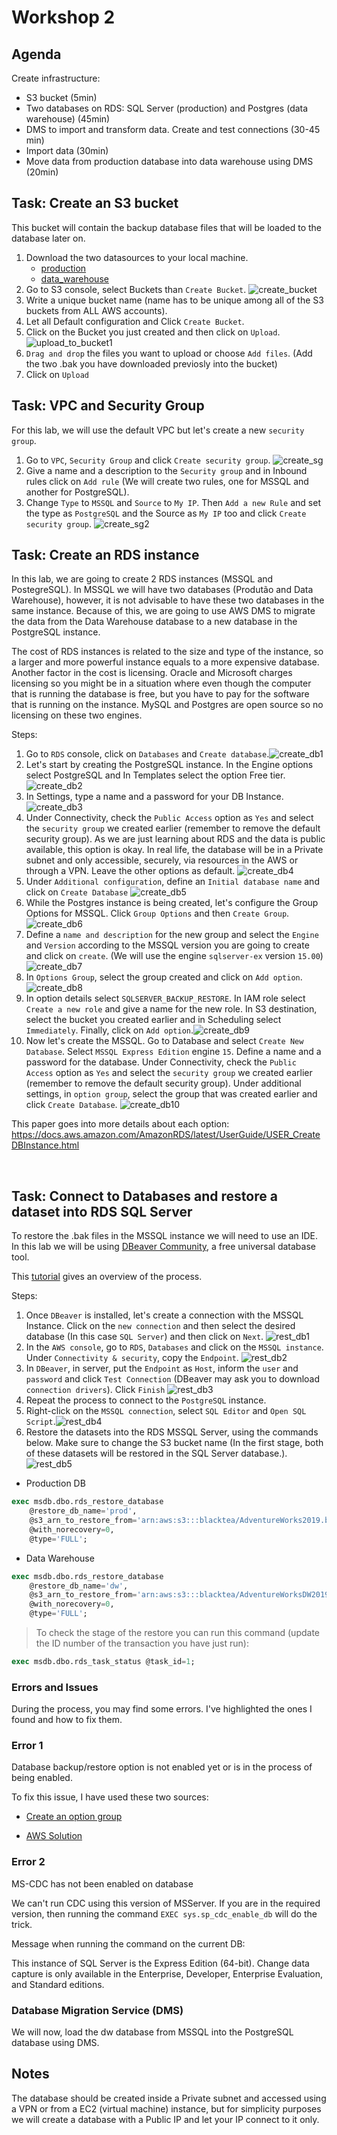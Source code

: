 # Workshop 2

## Agenda

Create infrastructure:
- S3 bucket (5min)
- Two databases on RDS: SQL Server (production) and Postgres (data warehouse) (45min)
- DMS to import and transform data. Create and test connections (30-45 min)
- Import data (30min)
- Move data from production database into data warehouse using DMS (20min) 

## Task: Create an S3 bucket
This bucket will contain the backup database files that will be loaded to the database later on.

1) Download the two datasources to your local machine.
	- [production](https://github.com/Microsoft/sql-server-samples/releases/download/adventureworks/AdventureWorks2019.bak)
 	- [data_warehouse](https://github.com/Microsoft/sql-server-samples/releases/download/adventureworks/AdventureWorksDW2019.bak)
2) Go to S3 console, select Buckets than `Create Bucket`. ![create_bucket](./images/create_bucket.png)
3) Write a unique bucket name (name has to be unique among all of the S3 buckets from ALL AWS accounts).
4) Let all Default configuration and Click `Create Bucket`.
5) Click on the Bucket you just created and then click on `Upload`. ![upload_to_bucket1](./images/upload_to_bucket1.png)
6) `Drag and drop` the files you want to upload or choose `Add files`. (Add the two .bak  you have downloaded previosly into the bucket)
8) Click on `Upload`

## Task: VPC and Security Group

For this lab, we will use the default VPC but let's create a new `security group`.

1) Go to `VPC`, `Security Group` and click `Create security group`. ![create_sg](./images/create_sg.png)
2) Give a name and a description to the `Security group` and in Inbound rules click on `Add rule` (We will create two rules, one for MSSQL and another for PostgreSQL).
3) Change `Type` to `MSSQL` and `Source` to `My IP`. Then `Add a new Rule` and set the type as `PostgreSQL` and the Source as `My IP` too and click `Create security group`. ![create_sg2](./images/create_sg2.png) 

## Task: Create an RDS instance

In this lab, we are going to create 2 RDS instances (MSSQL and PostegreSQL). In MSSQL we will have two databases (Produtão and Data Warehouse), however, it is not advisable to have these two databases in the same instance. Because of this, we are going to use AWS DMS to migrate the data from the Data Warehouse database to a new database in the PostgreSQL instance.

The cost of RDS instances is related to the size and type of the instance, so a larger and more powerful instance equals to a more expensive database. Another factor in the cost is licensing. Oracle and Microsoft charges licensing so you might be in a situation where even though the computer that is running the database is free, but you have to pay for the software that is running on the instance. MySQL and Postgres are open source so no licensing on these two engines.

Steps:
1) Go to `RDS` console, click on `Databases` and `Create database`.![create_db1](./images/create_db1.png)
2) Let's start by creating the PostgreSQL instance. In the Engine options select PostgreSQL and In Templates select the option Free tier.![create_db2](./images/create_db2.png)
3) In Settings, type a name and a password for your DB Instance. ![create_db3](./images/create_db3.png)
4) Under Connectivity, check the `Public Access` option as `Yes` and select the `security group` we created earlier (remember to remove the default security group). As we are just learning about RDS and the data is public available, this option is okay. In real life, the database will be in a Private subnet and only accessible, securely, via resources in the AWS or through a VPN. Leave the other options as default. ![create_db4](./images/create_db4.png)
5) Under `Additional configuration`, define an `Initial database name` and click on `Create Database` ![create_db5](./images/create_db5.png)
6) While the Postgres instance is being created, let's configure the Group Options for MSSQL. Click `Group Options` and then `Create Group`.![create_db6](./images/create_db6.png)
7) Define a `name and description` for the new group and select the `Engine` and `Version` according to the MSSQL version you are going to create and click on `create`. (We will use the engine `sqlserver-ex` version `15.00`) ![create_db7](./images/create_db7.png)
8) In `Options Group`, select the group created and click on `Add option`.![create_db8](./images/create_db8.png)
9) In option details select `SQLSERVER_BACKUP_RESTORE`. In IAM role select `Create a new role` and give a name for the new role. In S3 destination, select the bucket you created earlier and in Scheduling select `Immediately`. Finally, click on `Add option`.![create_db9](./images/create_db9.png)
10) Now let's create the MSSQL. Go to Database and select `Create New Database`. Select `MSSQL Express Edition` engine `15`. Define a name and a password for the database. Under Connectivity, check the `Public Access` option as `Yes` and select the `security group` we created earlier (remember to remove the default security group). Under additional settings, in `option group`, select the group that was created earlier and click `Create Database`. 
![create_db10](./images/create_db10.png)
	

This paper goes into more details about each option:
https://docs.aws.amazon.com/AmazonRDS/latest/UserGuide/USER_CreateDBInstance.html

<br />

## Task: Connect to Databases and restore a dataset into RDS SQL Server

To restore the .bak files in the MSSQL instance we will need to use an IDE. In this lab we will be using [DBeaver Community](https://dbeaver.io/), a free universal database tool.

This [tutorial](https://docs.aws.amazon.com/AmazonRDS/latest/UserGuide/SQLServer.Procedural.Importing.html) gives an overview of the process.

Steps:
1) Once `DBeaver` is installed, let's create a connection with the MSSQL Instance. Click on the `new connection` and then select the desired database (In this case `SQL Server`) and then click on `Next`. ![rest_db1](./images/rest_db1.png)
2) In the `AWS console`, go to `RDS`, `Databases` and click on the `MSSQL instance`. Under `Connectivity & security`, copy the `Endpoint`. ![rest_db2](./images/rest_db2.png) 
3) In `DBeaver`, in server, put the `Endpoint` as `Host`, inform the `user` and `password` and click `Test Connection` (DBeaver may ask you to download `connection drivers`). Click `Finish` ![rest_db3](./images/rest_db3.png)
4) Repeat the process to connect to the `PostgreSQL` instance.
5) Right-click on the `MSSQL connection`, select `SQL Editor` and `Open SQL Script`.![rest_db4](./images/rest_db4.png)
6) Restore the datasets into the RDS MSSQL Server, using the commands below. Make sure to change the S3 bucket name (In the first stage, both of these datasets will be restored in the SQL Server database.).![rest_db5](./images/rest_db5.png)

- Production DB
```SQL
exec msdb.dbo.rds_restore_database
	@restore_db_name='prod',
	@s3_arn_to_restore_from='arn:aws:s3:::blacktea/AdventureWorks2019.bak',
	@with_norecovery=0,
	@type='FULL';
```

- Data Warehouse
```SQL
exec msdb.dbo.rds_restore_database
	@restore_db_name='dw',
	@s3_arn_to_restore_from='arn:aws:s3:::blacktea/AdventureWorksDW2019.bak',
	@with_norecovery=0,
	@type='FULL';
```

>To check the stage of the restore you can run this command (update the ID number of the transaction you have just run):

```SQL
exec msdb.dbo.rds_task_status @task_id=1;
```

### Errors and Issues

During the process, you may find some errors. I've highlighted the ones I found and how to fix them.

### Error 1
Database backup/restore option is not enabled yet or is in the process of being enabled.

To fix this issue, I have used these two sources:

- [Create an option group](https://stackoverflow.com/questions/57005157/restore-from-s3-bucket-to-sql-server-getting-error-database-backup-restore-optio)

- [AWS Solution](https://aws.amazon.com/premiumsupport/knowledge-center/native-backup-rds-sql-server/)

### Error 2
MS-CDC has not been enabled on database

We can't run CDC using this version of MSServer. If you are in the required version, then running the command `EXEC sys.sp_cdc_enable_db` will do the trick.

Message when running the command on the current DB:

This instance of SQL Server is the Express Edition (64-bit). Change data capture is only available in the Enterprise, Developer, Enterprise Evaluation, and Standard editions.


### Database Migration Service (DMS)

We will now, load the dw database from MSSQL into the PostgreSQL database using DMS.



## Notes

The database should be created inside a Private subnet and accessed using a VPN or from a EC2 (virtual machine) instance, but for simplicity purposes we will create a database with a Public IP and let your IP connect to it only.

